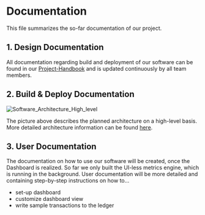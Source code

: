 # Documentation
This file summarizes the so-far documentation of our project.
## 1. Design Documentation
All documentation regarding build and deployment of our software can be found in our [Project-Handbook](https://github.com/amosproj/amos2022ss06-idunion-blockchain-dashboard/blob/main/Project-Handbook) and is updated continuously by all team members.
## 2. Build & Deploy Documentation
![Software_Architecture_High_level](https://user-images.githubusercontent.com/73983419/167786311-3a55dbe2-7d1b-4db6-bf9c-58bed1cf2179.jpg)

The picture above describes the planned architecture on a high-level basis. More detailed architecture information can be found [here](https://github.com/amosproj/amos2022ss06-idunion-blockchain-dashboard/blob/main/Documentation/software-architecture.pdf).

## 3. User Documentation
The documentation on how to use our software will be created, once the Dashboard is realized. So far we only built the UI-less metrics engine, which is running in the background. User documentation will be more detailed and containing step-by-step instructions on how to...
* set-up dashboard
* customize dashboard view
* write sample transactions to the ledger